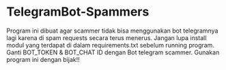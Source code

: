 # TelegramBot-Spammers
Program ini dibuat agar scammer tidak bisa menggunakan bot telegramnya lagi karena di spam requests secara terus menerus.
Jangan lupa install modul yang terdapat di dalam requirements.txt sebelum running program.
Ganti BOT_TOKEN & BOT_CHAT ID dengan Bot telegram scammer.
Gunakan program ini dengan bijak!!
